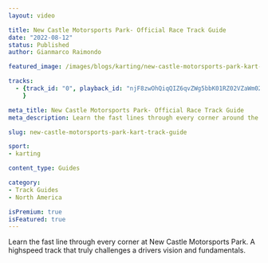 ```yaml
---
layout: video

title: New Castle Motorsports Park- Official Race Track Guide
date: "2022-08-12"
status: Published
author: Gianmarco Raimondo

featured_image: /images/blogs/karting/new-castle-motorsports-park-kart-track-guide.jpg

tracks:
  - {track_id: "0", playback_id: "njF8zwOhQiqQIZ6qvZWg5bbK01RZ02VZaWm02mR8YmhuQM", lesson_name: "New Castle Motorsports Park- Official Race Track Guide", lesson_desc: "Learn the fast lines through every corner around the New Castle Motorsports Park karting track."
	}

meta_title: New Castle Motorsports Park- Official Race Track Guide
meta_description: Learn the fast lines through every corner around the New Castle Motorsports Park karting track.

slug: new-castle-motorsports-park-kart-track-guide

sport:
- karting

content_type: Guides

category:
- Track Guides
- North America

isPremium: true
isFeatured: true
---
```


Learn the fast line through every corner at New Castle Motorsports Park.  A highspeed track that truly challenges a drivers vision and fundamentals.